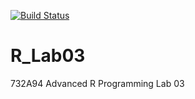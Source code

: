 [![Build Status](https://app.travis-ci.com/faridmusayev/R_Lab03.svg?branch=master)](https://app.travis-ci.com/faridmusayev/R_Lab03)

# R_Lab03
732A94 Advanced R Programming Lab 03
